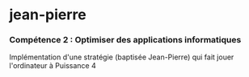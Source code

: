 # jean-pierre
### Compétence 2 : Optimiser des applications informatiques

Implémentation d'une stratégie (baptisée Jean-Pierre) qui fait jouer l'ordinateur à Puissance 4
